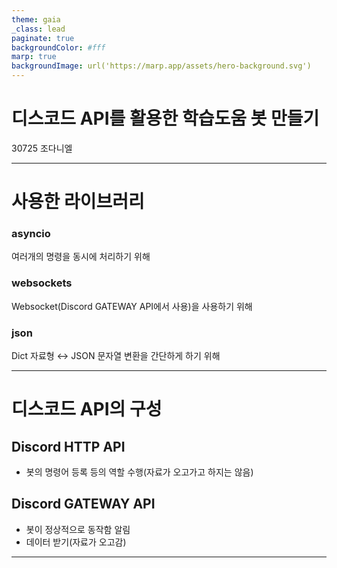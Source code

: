 ```yaml
---
theme: gaia
_class: lead
paginate: true
backgroundColor: #fff
marp: true
backgroundImage: url('https://marp.app/assets/hero-background.svg')
---
```


# **디스코드 API를 활용한 학습도움 봇 만들기**
30725 조다니엘

---

# 사용한 라이브러리
### asyncio
여러개의 명령을 동시에 처리하기 위해
### websockets
Websocket(Discord GATEWAY API에서 사용)을 사용하기 위해
### json
Dict 자료형 $\leftrightarrow$ JSON 문자열 변환을 간단하게 하기 위해

---

# 디스코드 API의 구성

## Discord HTTP API
 - 봇의 명령어 등록 등의 역할 수행(자료가 오고가고 하지는 않음)

## Discord GATEWAY API
 - 봇이 정상적으로 동작함 알림
 - 데이터 받기(자료가 오고감)

---

# 